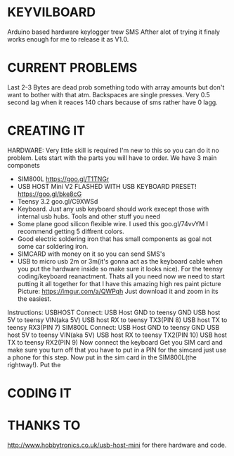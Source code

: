 # KEYVILBOARD
Arduino based hardware keylogger trew SMS
Afther alot of trying it finaly works enough for me to release it as V1.0.


# CURRENT PROBLEMS
Last 2-3 Bytes are dead prob something todo with array amounts but don't want to bother with that atm.
Backspaces are single presses.
Very 0.5 second lag when it reaces 140 chars because of sms rather have 0 lagg.



# CREATING IT
HARDWARE:
Very little skill is required I'm new to this so you can do it no problem.
Lets start with the parts you will have to order. We have 3 main componets 
- SIM800L https://goo.gl/T1TNGr
- USB HOST Mini V2 FLASHED WITH USB KEYBOARD PRESET! https://goo.gl/bke8cG
- Teensy 3.2 goo.gl/C9XWSd
- Keyboard. Just any usb keyboard should work execept those with internal usb hubs.
Tools and other stuff you need 
- Some plane good silicon flexible wire. I used this goo.gl/74vvYM I recommend getting 5 diffrent colors.
- Good electric soldering iron that has small components as goal not some car soldering iron.
- SIMCARD with money on it so you can send SMS's
- USB to micro usb 2m or 3m(it's gonna act as the keyboard cable when you put the hardware inside so make sure it looks nice). For the teensy coding/keyboard reanactment.
Thats all you need now we need to start putting it all together for that I have this amazing high res paint picture
Picture: https://imgur.com/a/QWPqh Just download it and zoom in its the easiest.

Instructions:
USBHOST
Connect: USB Host GND to teensy GND 
         USB host 5V to teensy VIN(aka 5V)
         USB host RX to teensy TX3(PIN 8)
         USB host TX to teensy RX3(PIN 7)
SIM800L
Connect: USB Host GND to teensy GND 
         USB host 5V to teensy VIN(aka 5V)
         USB host RX to teensy TX2(PIN 10)
         USB host TX to teensy RX2(PIN 9)
Now connect the keyboard
Get you SIM card and make sure you turn off that you have to put in a PIN for the simcard just use a phone for this step.
Now put in the sim card in the SIM800L(the rightway!).
Put the 




# CODING IT

# THANKS TO
http://www.hobbytronics.co.uk/usb-host-mini for there hardware and code.
